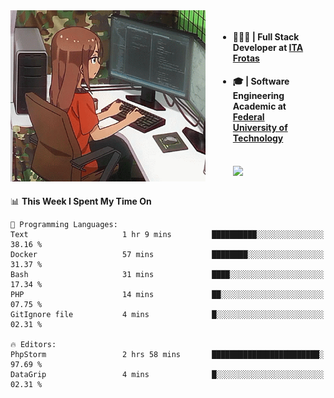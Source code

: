 
<body >
  <div style="display: flex; width: auto; margin-right: 30px ">
    <img align="right" width="312" height="274" style="padding-right:20px; " src="assets/umiko.gif" alt="Computer man" />
    <ul style="flex: 1;">
      <li><h4>🧑🏽‍💻 | Full Stack Developer at <a href="https://itafrotas.com//">ITA Frotas</a></h4></li>
      <li><h4>🎓 | Software Engineering Academic at <a href="http://www.utfpr.edu.br/">Federal University of Technology</a></h4></li>
      <br/>
      <a href="https://skillicons.dev">
        <img src="https://skillicons.dev/icons?i=ts,react,nodejs,go,swift,js,adonis,postgres,c,heroku,gradle,firebase,flutter,docker,aws,java,redis,kubernetes&theme=light&&perline=6 " />
      </a>
    </ul>  
    <br/>
  </div>
</body>


<!--START_SECTION:waka-->
📊 **This Week I Spent My Time On** 

```text
💬 Programming Languages: 
Text                     1 hr 9 mins         ██████████░░░░░░░░░░░░░░░   38.16 % 
Docker                   57 mins             ████████░░░░░░░░░░░░░░░░░   31.37 % 
Bash                     31 mins             ████░░░░░░░░░░░░░░░░░░░░░   17.34 % 
PHP                      14 mins             ██░░░░░░░░░░░░░░░░░░░░░░░   07.75 % 
GitIgnore file           4 mins              █░░░░░░░░░░░░░░░░░░░░░░░░   02.31 % 

🔥 Editors: 
PhpStorm                 2 hrs 58 mins       ████████████████████████░   97.69 % 
DataGrip                 4 mins              █░░░░░░░░░░░░░░░░░░░░░░░░   02.31 % 
```


<!--END_SECTION:waka-->

<!--
**danielr0d/danielr0d** is a ✨ _special_ ✨ repository because its `README.md` (this file) appears on your GitHub profile.

Here are some ideas to get you started:

- 🔭 I’m currently working on ...
- 🌱 I’m currently learning ...
- 👯 I’m looking to collaborate on ...
- 🤔 I’m looking for help with ...
- 💬 Ask me about ...
- 📫 How to reach me: ...
- 😄 Pronouns: ...
- ⚡ Fun fact: ...
-->
